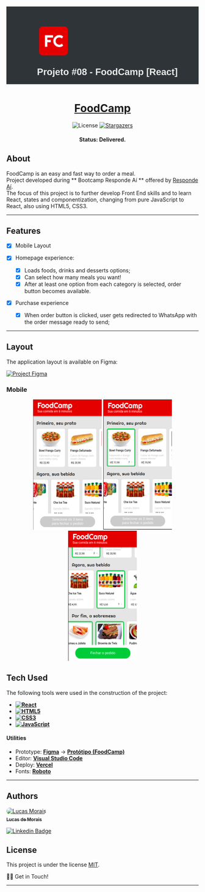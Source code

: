 <h1 align="center">
    <img alt="FoodCamp" title="#FoodCamp" src="src/assets/banner.png" />
</h1>

<h1 align="center">
    <a href="#">FoodCamp</a>
</h1>

<p align="center">  
   <img alt="License" src="https://img.shields.io/github/license/lucasmoraismt/projeto-foodcamp-react?style=for-the-badge">
   <a href="https://github.com/">
    <img alt="Stargazers" src="https://img.shields.io/github/stars/lucasmoraismt/projeto-foodcamp-react?style=for-the-badge">
  </a>
</p>

<h4 align="center"> 
	 Status: Delivered.
</h4>

## About

FoodCamp is an easy and fast way to order a meal. <br>
Project developed during ** Bootcamp Responde Aí ** offered by [Responde Aí](https://www.respondeai.com.br/). <br>
The focus of this project is to further develop Front End skills and to learn React, states and componentization, changing from pure JavaScript to React, also using HTML5, CSS3.

---

## Features

- [x] Mobile Layout

- [x] Homepage experience:

  - [x] Loads foods, drinks and desserts options;
  - [x] Can select how many meals you want!
  - [x] After at least one option from each category is selected, order button becomes available.

- [x] Purchase experience
  - [x] When order button is clicked, user gets redirected to WhatsApp with the order message ready to send;

---

## Layout

The application layout is available on Figma:

<a href="https://www.figma.com/file/nkRQD9TcxvzLQFO27JsGV1/FoodCamp-%5BReact%5D?node-id=0%3A1">
  <img alt="Project Figma" src="https://img.shields.io/badge/Figma-F24E1E?style=for-the-badge&logo=figma&logoColor=white">
</a>

### Mobile

<p align="center">
  <img alt="Mobile Homepage" title="#Homepage" src="src/assets/homepage.png" width="180px" height="340px">
  <img alt="Item selection" title="#ItemSelection" src="src/assets/item-selection.png" width="180px" height="340px">
  <img alt="Order Button" title="#OrderButton" src="src/assets/order-button.png" width="180px" height="340px">
</p>

## Tech Used

The following tools were used in the construction of the project:

- **[![React](https://img.shields.io/badge/React-20232A?style=for-the-badge&logo=react&logoColor=61DAFB)](https://reactjs.org/)**
- **[![HTML5](https://img.shields.io/badge/HTML5-E34F26?style=for-the-badge&logo=html5&logoColor=white)](https://html5.org/)**
- **[![CSS3](https://img.shields.io/badge/CSS3-1572B6?style=for-the-badge&logo=css3&logoColor=white)](https://www.w3.org/Style/CSS/Overview.en.html)**
- **[![JavaScript](https://img.shields.io/badge/JavaScript-F7DF1E?style=for-the-badge&logo=javascript&logoColor=black)](https://www.javascript.com/)**

#### **Utilities**

- Prototype: **[Figma](https://www.figma.com/)** → **[Protótipo (FoodCamp)](https://www.figma.com/file/nkRQD9TcxvzLQFO27JsGV1/FoodCamp-%5BReact%5D?node-id=0%3A1)**
- Editor: **[Visual Studio Code](https://code.visualstudio.com/)**
- Deploy: **[Vercel](https://vercel.com/)**
- Fonts: **[Roboto](https://fonts.google.com/specimen/Roboto)**

---

## Authors

<p>
<a style="border-radius: 50px;" width="100px;" href="https://github.com/lucasmoraismt">
 <img style="border-radius: 50px;" src="https://avatars.githubusercontent.com/u/31478895?s=400&u=42f732bb139de94096939fe3a36d2423d1bc9550&v=4" width="100px;" alt="Lucas Morais"/>
 <br />
 <sub><b>Lucas de Morais</b></sub></a>
 <br />

[![Linkedin Badge](https://img.shields.io/badge/LinkedIn-0077B5?style=for-the-badge&logo=linkedin&logoColor=white)](https://www.linkedin.com/in/lucasmoraismt/)

## </p>

## License

This project is under the license [MIT](./LICENSE).

👋🏽 Get in Touch!

---
